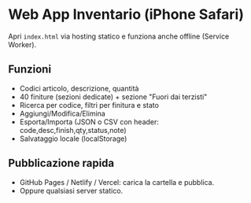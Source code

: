 
# Web App Inventario (iPhone Safari)

Apri `index.html` via hosting statico e funziona anche offline (Service Worker).

## Funzioni
- Codici articolo, descrizione, quantità
- 40 finiture (sezioni dedicate) + sezione "Fuori dai terzisti"
- Ricerca per codice, filtri per finitura e stato
- Aggiungi/Modifica/Elimina
- Esporta/Importa (JSON o CSV con header: code,desc,finish,qty,status,note)
- Salvataggio locale (localStorage)

## Pubblicazione rapida
- GitHub Pages / Netlify / Vercel: carica la cartella e pubblica.
- Oppure qualsiasi server statico.

